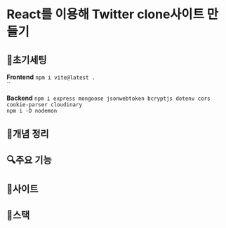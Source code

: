 # React를 이용해 Twitter clone사이트 만들기   

## 🔧초기세팅   
**Frontend**
`npm i vite@latest .`   
``

**Backend**
`npm i express mongoose jsonwebtoken bcryptjs dotenv cors cookie-parser cloudinary`   
`npm i -D nodemon`   

## 🧾개념 정리      

## 🔍주요 기능   

## 📎사이트   

## 📘스택   
